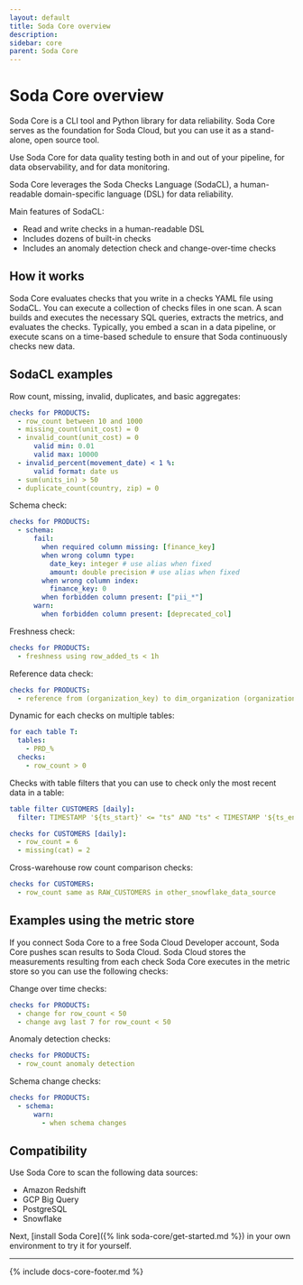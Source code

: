 ```yaml
---
layout: default
title: Soda Core overview
description: 
sidebar: core
parent: Soda Core
---
```


# Soda Core overview

Soda Core is a CLI tool and Python library for data reliability.  Soda Core serves as the foundation 
for Soda Cloud, but you can use it as a stand-alone, open source tool. 

Use Soda Core for data quality testing both in and out of your pipeline, for data observability, and for data monitoring.

Soda Core leverages the Soda Checks Language (SodaCL), a human-readable domain-specific language (DSL) for data reliability.

Main features of SodaCL:

* Read and write checks in a human-readable DSL
* Includes dozens of built-in checks
* Includes an anomaly detection check and change-over-time checks

## How it works

Soda Core evaluates checks that you write in a checks YAML file using SodaCL. You can execute a collection of checks files 
in one scan. A scan builds and executes the necessary SQL queries, extracts the metrics, and 
evaluates the checks. Typically, you embed a scan in a data pipeline, or execute scans on a time-based schedule to 
ensure that Soda continuously checks new data.

## SodaCL examples

Row count, missing, invalid, duplicates, and basic aggregates:
```yaml
checks for PRODUCTS:
  - row_count between 10 and 1000
  - missing_count(unit_cost) = 0
  - invalid_count(unit_cost) = 0
      valid min: 0.01
      valid max: 10000
  - invalid_percent(movement_date) < 1 %:
      valid format: date us
  - sum(units_in) > 50
  - duplicate_count(country, zip) = 0
```

Schema check:
```yaml
checks for PRODUCTS:
  - schema:
      fail:
        when required column missing: [finance_key]
        when wrong column type:
          date_key: integer # use alias when fixed
          amount: double precision # use alias when fixed
        when wrong column index:
          finance_key: 0
        when forbidden column present: ["pii_*"]
      warn:
        when forbidden column present: [deprecated_col]
```

Freshness check:
```yaml
checks for PRODUCTS:
  - freshness using row_added_ts < 1h
```

Reference data check:
```yaml
checks for PRODUCTS:
  - reference from (organization_key) to dim_organization (organization_key)
```

Dynamic for each checks on multiple tables:
```yaml
for each table T:
  tables: 
    - PRD_%
  checks:
    - row_count > 0
```

Checks with table filters that you can use to check only the most recent data in a table:
```yaml
table filter CUSTOMERS [daily]:
  filter: TIMESTAMP '${ts_start}' <= "ts" AND "ts" < TIMESTAMP '${ts_end}'

checks for CUSTOMERS [daily]:
  - row_count = 6
  - missing(cat) = 2
```

Cross-warehouse row count comparison checks:
```yaml
checks for CUSTOMERS:
  - row_count same as RAW_CUSTOMERS in other_snowflake_data_source
```

## Examples using the metric store

If you connect Soda Core to a free Soda Cloud Developer account, Soda Core pushes scan results to Soda Cloud. Soda Cloud stores the measurements resulting from each check Soda Core executes in the metric store so you can use the following checks:

Change over time checks:
```yaml
checks for PRODUCTS:
  - change for row_count < 50
  - change avg last 7 for row_count < 50
```

Anomaly detection checks:
```yaml
checks for PRODUCTS:
  - row_count anomaly detection
```

Schema change checks:
```yaml
checks for PRODUCTS:
  - schema:
      warn:
        - when schema changes
```

## Compatibility

Use Soda Core to scan the following data sources:
* Amazon Redshift 
* GCP Big Query
* PostgreSQL
* Snowflake


Next, [install Soda Core]({% link soda-core/get-started.md %}) in your own environment to try it for yourself.

---
{% include docs-core-footer.md %}
